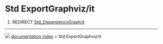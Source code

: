 # Std ExportGraphviz/it
1.  REDIRECT [Std_DependencyGraph/it](Std_DependencyGraph/it.md)



---
![](images/Button_right.svg) [documentation index](../README.md) > Std ExportGraphviz/it

